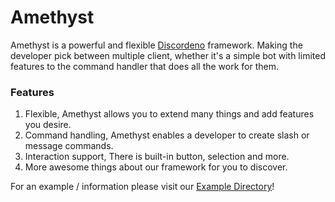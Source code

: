 # Amethyst

Amethyst is a powerful and flexible [Discordeno](https://github.com/discordeno/discordeno) framework. Making the developer pick between multiple client, whether it's a simple bot with limited features to the command handler that does all the work for them.

### Features

1. Flexible, Amethyst allows you to extend many things and add features you desire.
2. Command handling, Amethyst enables a developer to create slash or message commands.
3. Interaction support, There is built-in button, selection and more.
4. More awesome things about our framework for you to discover.

For an example / information please visit our [Example Directory](https://github.com/AmethystFramework/examples)!
